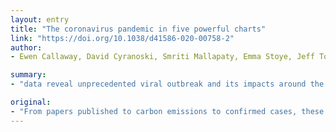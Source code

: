 ```yaml
---
layout: entry
title: "The coronavirus pandemic in five powerful charts"
link: "https://doi.org/10.1038/d41586-020-00758-2"
author:
- Ewen Callaway, David Cyranoski, Smriti Mallapaty, Emma Stoye, Jeff Tollefson

summary:
- "data reveal unprecedented viral outbreak and its impacts around the world. Data reveal an unprecedented viral epidemic and its impact around the globe. From papers published to carbon emissions to confirmed cases, these data reveal a viral outbreak.. The data reveal the outbreak and the impact of the virus. from papers published, carbon emissions and confirmed cases. the data reveal an incredible viral outbreak worldwide. This data reveals an unprecedented virus outbreak and impact.. a virus outbreak is spreading across the world across the globe and the world.. Click here for the latest data. data reveal viral outbreaks. A viral outbreak in the world from carbon emissions."

original:
- "From papers published to carbon emissions to confirmed cases, these data reveal an unprecedented viral outbreak and its impacts around the world."
---
```


